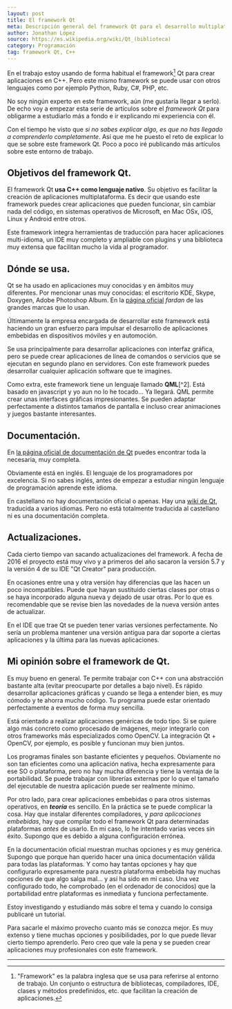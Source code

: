 ```yaml
---
layout: post
title: El framework Qt
meta: Descripción general del framework Qt para el desarrollo multiplataforma.
author: Jonathan López
source: https://es.wikipedia.org/wiki/Qt_(biblioteca) 
category: Programación
tag: framework Qt, C++
---
```


En el trabajo estoy usando de forma habitual el framework[^1] Qt para crear aplicaciones en C++. Pero este mismo framework se puede usar con otros lenguajes como por ejemplo Python, Ruby, C#, PHP, etc.

No soy ningún experto en este framework, aún (me gustaría llegar a serlo). De echo voy a empezar esta serie de artículos sobre el *framework Qt* para obligarme a estudiarlo más a fondo e ir explicando mi experiencia con él. 

Con el tiempo he visto que *si no sabes explicar algo, es que no has llegado a comprenderlo completamente*. Así que me he puesto el reto de explicar lo que se sobre este framework Qt. Poco a poco iré publicando más artículos sobre este entorno de trabajo. 

## Objetivos del framework Qt.

El framework Qt **usa C++ como lenguaje nativo**. Su objetivo es facilitar la creación de aplicaciones multiplataforma. Es decir que usando este framework puedes crear aplicaciones que pueden funcionar, sin cambiar nada del código, en sistemas operativos de Microsoft, en Mac OSx, iOS, Linux y Android entre otros. 

Este framework integra herramientas de traducción para hacer aplicaciones multi-idioma, un IDE muy completo y ampliable con plugins y una biblioteca muy extensa que facilitan mucho la vida al programador.

## Dónde se usa.

Qt se ha usado en aplicaciones muy conocidas y en ámbitos muy diferentes. Por mencionar unas muy conocidas: el escritorio KDE, Skype, Doxygen, Adobe Photoshop Album. En la [página oficial](http://qt.io) *fardan* de las grandes marcas que lo usan.

Últimamente la empresa encargada de desarrollar este framework está haciendo un gran esfuerzo para impulsar el desarrollo de aplicaciones embebidas en dispositivos móviles y en automoción. 

Se usa principalmente para desarrollar aplicaciones con interfaz gráfica, pero se puede crear aplicaciones de línea de comandos o servicios que se ejecutan en segundo plano en servidores. Con este framework puedes desarrollar cualquier aplicación software que te imagines.

Como extra, este framework tiene un lenguaje llamado **QML**[^2]. Está basado en javascript y yo aun no lo he tocado... Ya llegará. QML permite crear unas interfaces gráficas impresionantes. Se pueden adaptar perfectamente a distintos tamaños de pantalla e incluso crear animaciones y juegos bastante interesantes. 

## Documentación.

En [la página oficial de documentación de Qt](http://doc.qt.io/) puedes encontrar toda la necesaria, muy completa.

Obviamente está en inglés. El lenguaje de los programadores por excelencia. Si no sabes inglés, antes de empezar a estudiar ningún lenguaje de programación aprende este idioma.

En castellano no hay documentación oficial o apenas. Hay una [wiki de Qt](http://wiki.qt.io/Main), traducida a varios idiomas. Pero no está totalmente traducida al castellano ni es una documentación completa.

## Actualizaciones.

Cada cierto tiempo van sacando actualizaciones del framework. A fecha de 2016 el proyecto está muy vivo y a primeros del año sacaron la versión 5.7 y la versión 4 de su IDE "Qt Creator" para producción. 

En ocasiones entre una y otra versión hay diferencias que las hacen un poco incompatibles. Puede que hayan sustituido ciertas clases por otras o se haya incorporado alguna nueva y dejado de usar otras. Por lo que es recomendable que se revise bien las novedades de la nueva versión antes de actualizar. 

En el IDE que trae Qt se pueden tener varias versiones perfectamente. No sería un problema mantener una versión antigua para dar soporte a ciertas aplicaciones y la última para las nuevas aplicaciones.

## Mi opinión sobre el framework de Qt.

Es muy bueno en general. Te permite trabajar con C++ con una abstracción bastante alta (evitar preocuparte por detalles a bajo nivel). Es rápido desarrollar aplicaciones gráficas y cuando se llega a entender bien, es muy cómodo y te ahorra mucho código. Tu programa puede estar orientado perfectamente a eventos de forma muy sencilla.

Está orientado a realizar aplicaciones genéricas de todo tipo. Si se quiere algo más concreto como procesado de imágenes, mejor integrarlo con otros frameworks más especializados como OpenCV. La integración Qt + OpenCV, por ejemplo, es posible y funcionan muy bien juntos.

Los programas finales son bastante eficientes y pequeños. Obviamente no son tan eficientes como una aplicación nativa, hecha expresamente para ese SO o plataforma, pero no hay mucha diferencia y tiene la ventaja de la portabilidad. Se puede trabajar con librerías externas por lo que el tamaño del ejecutable de nuestra aplicación puede ser realmente mínimo. 

Por otro lado, para crear aplicaciones embebidas o para otros sistemas operativos, en ***teoría*** es sencillo. En la práctica se te puede complicar la cosa. Hay que instalar diferentes compiladores, y *para aplicaciones embebidas*, hay que compilar todo el framework Qt para determinadas plataformas *antes* de usarlo. En mi caso, lo he intentado varias veces sin éxito. Supongo que es debido a alguna configuración errónea. 

En la documentación oficial muestran muchas opciones y es muy genérica. Supongo que porque han querido hacer una única documentación válida para todas las plataformas. Y como hay tantas opciones y hay que configurarlo expresamente para nuestra plataforma embebida hay muchas opciones de que algo salga mal... y así ha sido en mi caso. Una vez configurado todo, he comprobado (en el ordenador de conocidos) que la portabilidad entre plataformas es inmediata y funciona perfectamente. 

Estoy investigando y estudiando más sobre el tema y cuando lo consiga publicaré un tutorial.

Para sacarle el máximo provecho cuanto más se conozca mejor. Es muy extenso y tiene muchas opciones y posibilidades, por lo que puede llevar cierto tiempo aprenderlo. Pero creo que vale la pena y se pueden crear aplicaciones muy profesionales con este framework. 


--- 
[^1]: "Framework" es la palabra inglesa que se usa para referirse al entorno de trabajo. Un conjunto o estructura de bibliotecas, compiladores, IDE, clases y métodos predefinidos, etc. que facilitan la creación de aplicaciones.